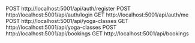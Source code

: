 
POST http://localhost:5001/api/auth/register
POST http://localhost:5001/api/auth/login
GET http://localhost:5001/api/auth/me
POST http://localhost:5001/api/yoga-classes
GET http://localhost:5001/api/yoga-classes
POST http://localhost:5001/api/bookings
GET http://localhost:5001/api/bookings
